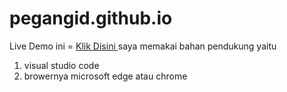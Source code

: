 # pegangid.github.io
Live Demo ini = <a href="https://pegangid.github.io/"> Klik Disini </a>
saya memakai bahan pendukung yaitu <br>
 1. visual studio code<br>
 2. browernya microsoft edge atau chrome<br>


